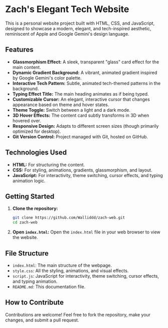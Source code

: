 # Zach's Elegant Tech Website

This is a personal website project built with HTML, CSS, and JavaScript, designed to showcase a modern, elegant, and tech-inspired aesthetic, reminiscent of Apple and Google Gemini's design language.

## Features

*   **Glassmorphism Effect:** A sleek, transparent "glass" card effect for the main content.
*   **Dynamic Gradient Background:** A vibrant, animated gradient inspired by Google Gemini's color palette.
*   **Interactive Tech Pattern:** Subtle, animated tech-themed patterns in the background.
*   **Typing Effect Title:** The main heading animates as if being typed.
*   **Customizable Cursor:** An elegant, interactive cursor that changes appearance based on theme and hover states.
*   **Theme Toggle:** Switch between a light and a dark mode.
*   **3D Hover Effects:** The content card subtly transforms in 3D when hovered over.
*   **Responsive Design:** Adapts to different screen sizes (though primarily optimized for desktop).
*   **Git Version Control:** Project managed with Git, hosted on GitHub.

## Technologies Used

*   **HTML:** For structuring the content.
*   **CSS:** For styling, animations, gradients, glassmorphism, and layout.
*   **JavaScript:** For interactivity, theme switching, cursor effects, and typing animation logic.

## Getting Started

1.  **Clone the repository:**
    ```bash
    git clone https://github.com/Walliddd/zach-web.git
    cd zach-web
    ```

2.  **Open `index.html`:** Open the `index.html` file in your web browser to view the website.

## File Structure

*   `index.html`: The main structure of the webpage.
*   `style.css`: All the styling, animations, and visual effects.
*   `script.js`: JavaScript for interactivity, theme switching, cursor effects, and typing animation.
*   `README.md`: This documentation file.

## How to Contribute

Contributions are welcome! Feel free to fork the repository, make your changes, and submit a pull request.
